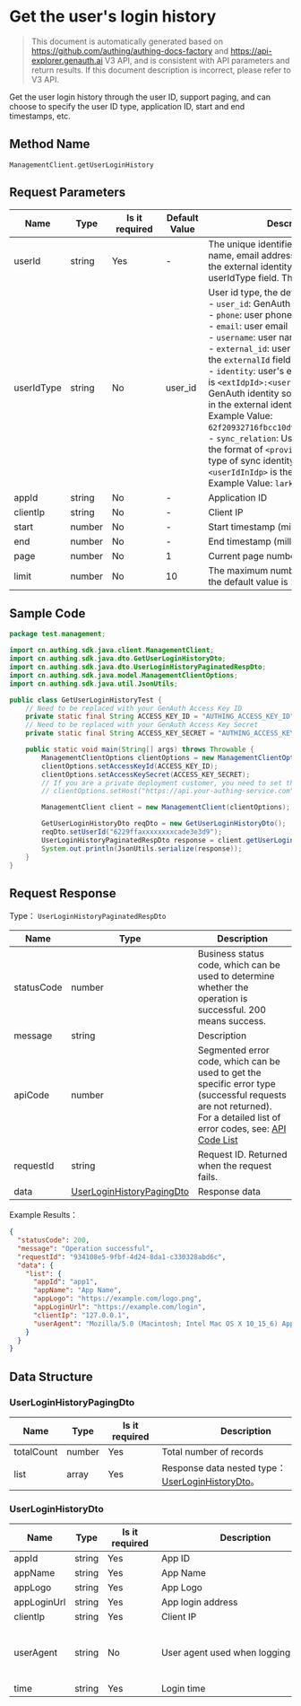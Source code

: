 # Get the user's login history

<!--
Warning ⚠️:
Do not modify this document directly,
https://github\.com/Authing/authing-docs-factory
Use this project to generate
-->

<LastUpdated />

> This document is automatically generated based on https://github.com/authing/authing-docs-factory and https://api-explorer.genauth.ai V3 API, and is consistent with API parameters and return results. If this document description is incorrect, please refer to V3 API.

Get the user login history through the user ID, support paging, and can choose to specify the user ID type, application ID, start and end timestamps, etc.

## Method Name

`ManagementClient.getUserLoginHistory`

## Request Parameters

| Name       | Type   | <div style="width:80px">Is it required</div> | <div style="width:60px">Default Value</div> | <div style="width:300px">Description</div>                                                                                                                                                                                                                                                                                                                                                                                                                                                                                                                                                                                                                                                                                                                                                                                                                                                                                                                                                                                         | <div style="width:200px">Example Value</div> |
| ---------- | ------ | -------------------------------------------- | ------------------------------------------- | ---------------------------------------------------------------------------------------------------------------------------------------------------------------------------------------------------------------------------------------------------------------------------------------------------------------------------------------------------------------------------------------------------------------------------------------------------------------------------------------------------------------------------------------------------------------------------------------------------------------------------------------------------------------------------------------------------------------------------------------------------------------------------------------------------------------------------------------------------------------------------------------------------------------------------------------------------------------------------------------------------------------------------------- | -------------------------------------------- |
| userId     | string | Yes                                          | -                                           | The unique identifier of the user. It can be Yes user ID, user name, email address, mobile phone number, externalId, or ID in the external identity source. For details, see the description of the userIdType field. The default is user id.                                                                                                                                                                                                                                                                                                                                                                                                                                                                                                                                                                                                                                                                                                                                                                                      | `6229ffaxxxxxxxxcade3e3d9`                   |
| userIdType | string | No                                           | user_id                                     | User id type, the default value is `user_id`, the optional values ​​are:<br>- `user_id`: GenAuth user ID, such as `6319a1504f3xxxxf214dd5b7`<br>- `phone`: user phone number<br>- `email`: user email<br>- `username`: user name<br>- `external_id`: user ID in the external system, corresponding to the `externalId` field of GenAuth user information<br>- `identity`: user's external identity source information, the format is `<extIdpId>:<userIdInIdp>`, where `<extIdpId>` is the ID of the GenAuth identity source, and `<userIdInIdp>` is the ID of the user in the external identity source. <br>Example Value: `62f20932716fbcc10d966ee5:ou_8bae746eac07cd2564654140d2a9ac61`. <br>- `sync_relation`: User's external identity source information, in the format of `<provier>:<userIdInIdp>`, where `<provier>` is the type of sync identity source, such as wechatwork, lark; `<userIdInIdp>` is the user's ID in the external identity source. <br>Example Value: `lark:ou_8bae746eac07cd2564654140d2a9ac61`. <br> | `user_id`                                    |
| appId      | string | No                                           | -                                           | Application ID                                                                                                                                                                                                                                                                                                                                                                                                                                                                                                                                                                                                                                                                                                                                                                                                                                                                                                                                                                                                                     |                                              |
| clientIp   | string | No                                           | -                                           | Client IP                                                                                                                                                                                                                                                                                                                                                                                                                                                                                                                                                                                                                                                                                                                                                                                                                                                                                                                                                                                                                          | `127.0.0.1`                                  |
| start      | number | No                                           | -                                           | Start timestamp (milliseconds)                                                                                                                                                                                                                                                                                                                                                                                                                                                                                                                                                                                                                                                                                                                                                                                                                                                                                                                                                                                                     | `1647360000000`                              |
| end        | number | No                                           | -                                           | End timestamp (milliseconds)                                                                                                                                                                                                                                                                                                                                                                                                                                                                                                                                                                                                                                                                                                                                                                                                                                                                                                                                                                                                       | `1648051199000`                              |
| page       | number | No                                           | 1                                           | Current page number, starting from 1                                                                                                                                                                                                                                                                                                                                                                                                                                                                                                                                                                                                                                                                                                                                                                                                                                                                                                                                                                                               | `1`                                          |
| limit      | number | No                                           | 10                                          | The maximum number of pages per page cannot exceed 50, and the default value is 10                                                                                                                                                                                                                                                                                                                                                                                                                                                                                                                                                                                                                                                                                                                                                                                                                                                                                                                                                 | `10`                                         |

## Sample Code

```java
package test.management;

import cn.authing.sdk.java.client.ManagementClient;
import cn.authing.sdk.java.dto.GetUserLoginHistoryDto;
import cn.authing.sdk.java.dto.UserLoginHistoryPaginatedRespDto;
import cn.authing.sdk.java.model.ManagementClientOptions;
import cn.authing.sdk.java.util.JsonUtils;

public class GetUserLoginHistoryTest {
    // Need to be replaced with your GenAuth Access Key ID
    private static final String ACCESS_KEY_ID = "AUTHING_ACCESS_KEY_ID";
    // Need to be replaced with your GenAuth Access Key Secret
    private static final String ACCESS_KEY_SECRET = "AUTHING_ACCESS_KEY_SECRET";

    public static void main(String[] args) throws Throwable {
        ManagementClientOptions clientOptions = new ManagementClientOptions();
        clientOptions.setAccessKeyId(ACCESS_KEY_ID);
        clientOptions.setAccessKeySecret(ACCESS_KEY_SECRET);
        // If you are a private deployment customer, you need to set the GenAuth service domain name
        // clientOptions.setHost("https://api.your-authing-service.com");

        ManagementClient client = new ManagementClient(clientOptions);

        GetUserLoginHistoryDto reqDto = new GetUserLoginHistoryDto();
        reqDto.setUserId("6229ffaxxxxxxxxcade3e3d9");
        UserLoginHistoryPaginatedRespDto response = client.getUserLoginHistory(reqDto);
        System.out.println(JsonUtils.serialize(response));
    }
}

```

## Request Response

Type： `UserLoginHistoryPaginatedRespDto`

| Name       | Type                                                               | Description                                                                                                                                                                                                                                                                                                                                    |
| ---------- | ------------------------------------------------------------------ | ---------------------------------------------------------------------------------------------------------------------------------------------------------------------------------------------------------------------------------------------------------------------------------------------------------------------------------------------- |
| statusCode | number                                                             | Business status code, which can be used to determine whether the operation is successful. 200 means success.                                                                                                                                                                                                                                   |
| message    | string                                                             | Description                                                                                                                                                                                                                                                                                                                                    |
| apiCode    | number                                                             | Segmented error code, which can be used to get the specific error type (successful requests are not returned). For a detailed list of error codes, see: [API Code List](https://api-explorer.genauth.ai/?tag=group/%E5%BC%80%E5%8F%91%E5%87%86%E5%A4%87#tag/%E5%BC%80%E5%8F%91%E5%87%86%E5%A4%87/%E9%94%99%E8%AF%AF%E5%A4%84%E7%90%86/apiCode) |
| requestId  | string                                                             | Request ID. Returned when the request fails.                                                                                                                                                                                                                                                                                                   |
| data       | <a href="#UserLoginHistoryPagingDto">UserLoginHistoryPagingDto</a> | Response data                                                                                                                                                                                                                                                                                                                                  |

Example Results：

```json
{
  "statusCode": 200,
  "message": "Operation successful",
  "requestId": "934108e5-9fbf-4d24-8da1-c330328abd6c",
  "data": {
    "list": {
      "appId": "app1",
      "appName": "App Name",
      "appLogo": "https://example.com/logo.png",
      "appLoginUrl": "https://example.com/login",
      "clientIp": "127.0.0.1",
      "userAgent": "Mozilla/5.0 (Macintosh; Intel Mac OS X 10_15_6) AppleWebKit/537.36 (KHTML, like Gecko) Chrome/99.0.4844.51 Safari/537.36"
    }
  }
}
```

## Data Structure

### <a id="UserLoginHistoryPagingDto"></a> UserLoginHistoryPagingDto

| Name       | Type   | <div style="width:80px">Is it required</div> | <div style="width:300px">Description</div>                                          | <div style="width:200px">Example Value</div> |
| ---------- | ------ | -------------------------------------------- | ----------------------------------------------------------------------------------- | -------------------------------------------- |
| totalCount | number | Yes                                          | Total number of records                                                             |                                              |
| list       | array  | Yes                                          | Response data nested type：<a href="#UserLoginHistoryDto">UserLoginHistoryDto</a>。 |                                              |

### <a id="UserLoginHistoryDto"></a> UserLoginHistoryDto

| Name        | Type   | <div style="width:80px">Is it required</div> | <div style="width:300px">Description</div> | <div style="width:200px">Example Value</div>                                                                               |
| ----------- | ------ | -------------------------------------------- | ------------------------------------------ | -------------------------------------------------------------------------------------------------------------------------- |
| appId       | string | Yes                                          | App ID                                     | `app1`                                                                                                                     |
| appName     | string | Yes                                          | App Name                                   | `App Name`                                                                                                                 |
| appLogo     | string | Yes                                          | App Logo                                   | `https://example.com/logo.png`                                                                                             |
| appLoginUrl | string | Yes                                          | App login address                          | `https://example.com/login`                                                                                                |
| clientIp    | string | Yes                                          | Client IP                                  | `127.0.0.1`                                                                                                                |
| userAgent   | string | No                                           | User agent used when logging in            | `Mozilla/5.0 (Macintosh; Intel Mac OS X 10_15_6) AppleWebKit/537.36 (KHTML, like Gecko) Chrome/99.0.4844.51 Safari/537.36` |
| time        | string | Yes                                          | Login time                                 |                                                                                                                            |

